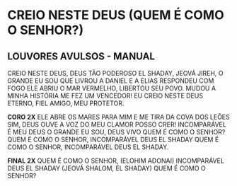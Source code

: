 # CREIO NESTE DEUS (QUEM É COMO O SENHOR?)

## LOUVORES AVULSOS - MANUAL

CREIO NESTE DEUS, DEUS TÃO PODEROSO
EL SHADAY, JEOVÁ JIREH, O GRANDE EU SOU
QUE LIVROU A DANIEL E A ELIAS RESPONDEU COM FOGO
ELE ABRIU O MAR VERMELHO, LIBERTOU SEU POVO.
MUDOU A MINHA HISTÓRIA
ME FEZ UM VENCEDOR!
EU CREIO NESTE DEUS
ETERNO, FIEL AMIGO, MEU PROTETOR.

**CORO 2X**
ELE ABRE OS MARES PARA MIM
E ME TIRA DA COVA DOS LEÕES
SIM, DEUS OUVE A VOZ DO MEU CLAMOR
POSSO CRER! INCOMPARÁVEL É MEU DEUS
O GRANDE EU SOU, DEUS VIVO
QUEM É COMO O SENHOR?
QUEM É COMO O SENHOR, INCOMPARÁVEL DEUS EL SHADAY
QUEM É COMO O SENHOR, INCOMPARÁVEL DEUS EL SHADAY.

**FINAL 2X**
QUEM É COMO O SENHOR, (ELOHIM ADONAI)
INCOMPARÁVEL DEUS EL SHADAY (JEOVÁ SHALOM, EL SHADAY)
QUEM É COMO O SENHOR?

